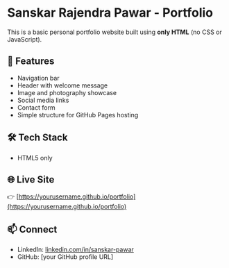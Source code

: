 # Sanskar Rajendra Pawar - Portfolio

This is a basic personal portfolio website built using **only HTML** (no CSS or JavaScript).

## 📌 Features

- Navigation bar
- Header with welcome message
- Image and photography showcase
- Social media links
- Contact form
- Simple structure for GitHub Pages hosting

## 🛠 Tech Stack

- HTML5 only

## 🌐 Live Site

👉 [https://yourusername.github.io/portfolio](https://yourusername.github.io/portfolio)

## 📫 Connect

- LinkedIn: [linkedin.com/in/sanskar-pawar](https://www.linkedin.com/in/sanskar-pawar)
- GitHub: [your GitHub profile URL]
